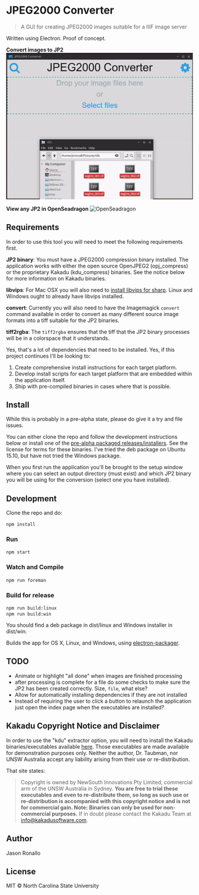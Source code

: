 # JPEG2000 Converter

> A GUI for creating JPEG2000 images suitable for a IIIF image server

Written using Electron. Proof of concept.

**Convert images to JP2**
![file selection and conversation](./gifs/file-selection-2.gif)

**View any JP2 in OpenSeadragon**
![OpenSeadragon](./gifs/pan-zoom.gif)

## Requirements

In order to use this tool you will need to meet the following requirements first.

**JP2 binary**: You must have a JPEG2000 compression binary installed. The application works with either the open source OpenJPEG2 (opj_compress) or the proprietary Kakadu (kdu_compress) binaries. See the notice below for more information on Kakadu binaries.

**libvips**: For Mac OSX you will also need to [install libvips for sharp](http://sharp.dimens.io/en/stable/install/). Linux and Windows ought to already have libvips installed.

**convert**: Currently you will also need to have the Imagemagick `convert` command available in order to convert as many different source image formats into a tiff suitable for the JP2 binaries.

**tiff2rgba**: The `tiff2rgba` ensures that the tiff that the JP2 binary processes will be in a colorspace that it understands.

Yes, that's a lot of dependencies that need to be installed. Yes, if this project continues I'll be looking to:

1. Create comprehensive install instructions for each target platform.
2. Develop install scripts for each target platform that are embedded within the application itself.
3. Ship with pre-compiled binaries in cases where that is possible.

## Install

While this is probably in a pre-alpha state, please do give it a try and file issues.

You can either clone the repo and follow the development instructions below or install one of the [pre-alpha packaged releases/installers](https://github.com/jronallo/jpeg2000-converter/releases). See the license for terms for these binaries. I've tried the deb package on Ubuntu 15.10, but have not tried the Windows package. 

When you first run the application you'll be brought to the setup window where you can select an output directory (must exist) and which JP2 binary  you will be using for the conversion (select one you have installed).

## Development

Clone the repo and do:

```shell
npm install
```

### Run

```shell
npm start
```

### Watch and Compile

```shell
npm run foreman
```

### Build for release

```shell
npm run build:linux
npm run build:win
```

You should find a deb package in dist/linux and Windows installer in dist/win.

Builds the app for OS X, Linux, and Windows, using [electron-packager](https://github.com/maxogden/electron-packager).

## TODO
- Animate or highlight "all done" when images are finished processing
- after processing is complete for a file do some checks to make sure the JP2 has been created correctly. Size, `file`, what else?
- Allow for automatically installing dependencies if they are not installed
- Instead of requiring the user to click a button to relaunch the application just open the index page when the executables are installed?

## Kakadu Copyright Notice and Disclaimer
In order to use the "kdu" extractor option, you will need to install the Kakadu binaries/executables available [here](http://kakadusoftware.com/downloads/). Those executables are made available for demonstration purposes only. Neither the author, Dr. Taubman, nor UNSW Australia accept any liability arising from their use or re-distribution.

That site states:

> Copyright is owned by NewSouth Innovations Pty Limited, commercial arm of the UNSW Australia in Sydney. **You are free to trial these executables and even to re-distribute them, so long as such use or re-distribution is accompanied with this copyright notice and is not for commercial gain. Note: Binaries can only be used for non-commercial purposes.** If in doubt please contact the Kakadu Team at info@kakadusoftware.com.


## Author

Jason Ronallo

## License

MIT © North Carolina State University
